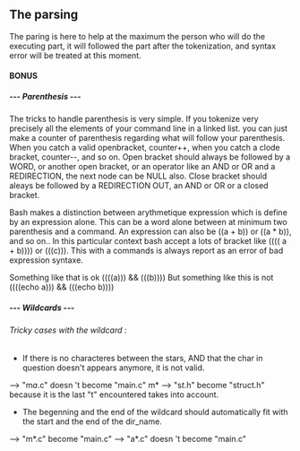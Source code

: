 ## The parsing

The paring is here to help at the maximum the person who will do the executing part, it will followed the part after the tokenization, and syntax error will be treated at this moment.

#### BONUS
##### --- Parenthesis ---

The tricks to handle parenthesis is very simple. 
If you tokenize very precisely all the elements of your command line in a linked list. you can just make a counter of parenthesis regarding what will follow your parenthesis.
When you catch a valid openbracket, counter++, when you catch a clode bracket, counter--, and so on.
Open bracket should always be followed by a WORD, or another open bracket, or an operator like an AND or OR and a REDIRECTION, the next node can be NULL also.
Close bracket should aleays be followed by a REDIRECTION OUT, an AND or OR or a closed bracket.

Bash makes a distinction between arythmetique expression which is define by an expression alone. This can be a word alone between at minimum two parenthesis and a command. An expression can also be ((a + b)) or ((a * b)), and so on.. 
In this particular context bash accept a lots of bracket like (((( a + b)))) or (((c))). This with a commands is always report as an error of bad expression syntaxe.

Something like that is ok ((((a))) && (((b))))
But something like this is not ((((echo a))) && (((echo b))))

##### --- Wildcards ---

###### Tricky cases with the wildcard :
- If there is no characteres between the stars, AND that the char in question doesn't appears anymore, it is not valid.
  
--> "m*a*.c" doesn 't become "main.c" m*
--> "s*t*.h" become "struct.h" because it is the last "t" encountered takes into account.

- The begenning and the end of the wildcard should automatically fit with the start and the end of the dir_name.

--> "m*.c" become "main.c"
--> "a*.c" doesn 't become "main.c"
